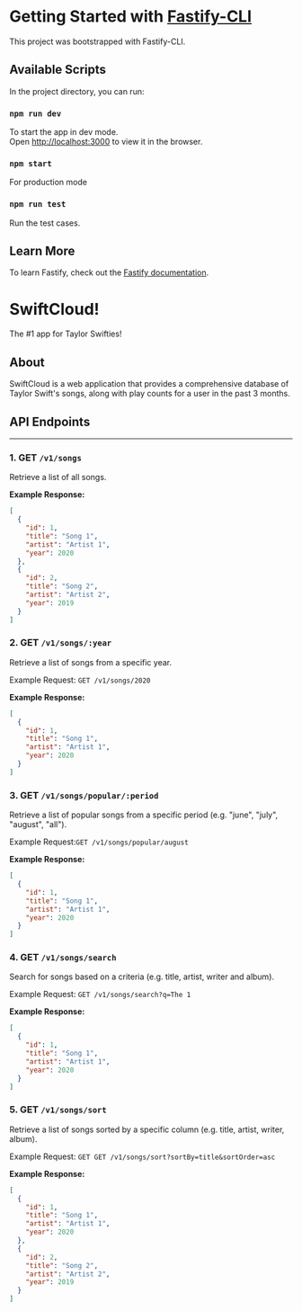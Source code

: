 # Getting Started with [Fastify-CLI](https://www.npmjs.com/package/fastify-cli)

This project was bootstrapped with Fastify-CLI.

## Available Scripts

In the project directory, you can run:

### `npm run dev`

To start the app in dev mode.\
Open [http://localhost:3000](http://localhost:3000) to view it in the browser.

### `npm start`

For production mode

### `npm run test`

Run the test cases.

## Learn More

To learn Fastify, check out the [Fastify documentation](https://fastify.dev/docs/latest/).

# SwiftCloud!

The #1 app for Taylor Swifties!

## About

SwiftCloud is a web application that provides a comprehensive database of Taylor Swift's songs, along with play counts for a user in the past 3 months.

## API Endpoints

---

### 1. GET `/v1/songs`

Retrieve a list of all songs.

**Example Response:**

```json
[
  {
    "id": 1,
    "title": "Song 1",
    "artist": "Artist 1",
    "year": 2020
  },
  {
    "id": 2,
    "title": "Song 2",
    "artist": "Artist 2",
    "year": 2019
  }
]
```

### 2. GET `/v1/songs/:year`

Retrieve a list of songs from a specific year.

Example Request: `GET /v1/songs/2020`

**Example Response:**

```json
[
  {
    "id": 1,
    "title": "Song 1",
    "artist": "Artist 1",
    "year": 2020
  }
]
```

### 3. GET `/v1/songs/popular/:period`

Retrieve a list of popular songs from a specific period (e.g. "june", "july", "august", "all").

Example Request:`GET /v1/songs/popular/august`

**Example Response:**

```json
[
  {
    "id": 1,
    "title": "Song 1",
    "artist": "Artist 1",
    "year": 2020
  }
]
```

### 4. GET `/v1/songs/search`

Search for songs based on a criteria (e.g. title, artist, writer and album).

Example Request: `GET /v1/songs/search?q=The 1`

**Example Response:**

```json
[
  {
    "id": 1,
    "title": "Song 1",
    "artist": "Artist 1",
    "year": 2020
  }
]
```

### 5. GET `/v1/songs/sort`

Retrieve a list of songs sorted by a specific column (e.g. title, artist, writer, album).

Example Request: `GET GET /v1/songs/sort?sortBy=title&sortOrder=asc`

**Example Response:**

```json
[
  {
    "id": 1,
    "title": "Song 1",
    "artist": "Artist 1",
    "year": 2020
  },
  {
    "id": 2,
    "title": "Song 2",
    "artist": "Artist 2",
    "year": 2019
  }
]
```
